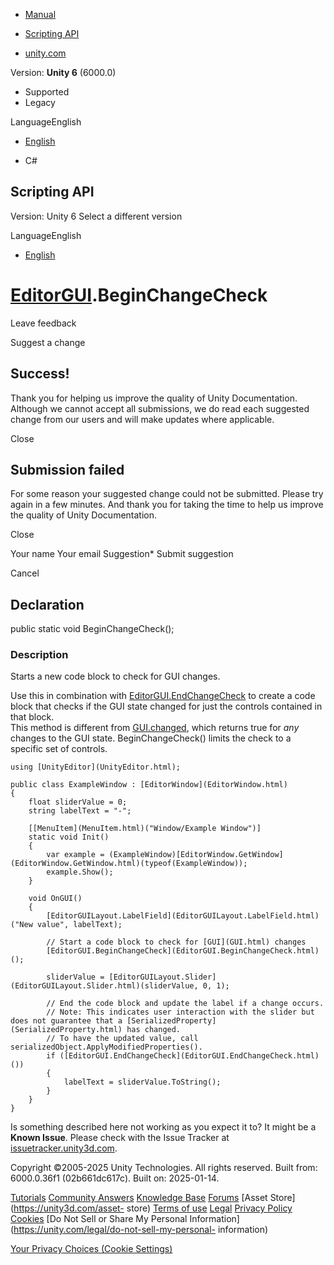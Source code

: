 [ ]()

  * [Manual](../Manual/index.html)
  * [Scripting API](../ScriptReference/index.html)

  * [unity.com](https://unity.com/)

Version: **Unity 6** (6000.0)

  * Supported
  * Legacy

LanguageEnglish

  * [English]()

  * C#

[ ](https://docs.unity3d.com)

## Scripting API

Version: Unity 6 Select a different version

LanguageEnglish

  * [English]()

#  [EditorGUI](EditorGUI.html).BeginChangeCheck

Leave feedback

Suggest a change

## Success!

Thank you for helping us improve the quality of Unity Documentation. Although
we cannot accept all submissions, we do read each suggested change from our
users and will make updates where applicable.

Close

## Submission failed

For some reason your suggested change could not be submitted. Please <a>try
again</a> in a few minutes. And thank you for taking the time to help us
improve the quality of Unity Documentation.

Close

Your name Your email Suggestion* Submit suggestion

Cancel

[ ]()

## Declaration

public static void BeginChangeCheck();

### Description

Starts a new code block to check for GUI changes.

Use this in combination with
[EditorGUI.EndChangeCheck](EditorGUI.EndChangeCheck.html) to create a code
block that checks if the GUI state changed for just the controls contained in
that block.  
This method is different from [GUI.changed](GUI-changed.html), which returns
true for _any_ changes to the GUI state. BeginChangeCheck() limits the check
to a specific set of controls.

    
    
    using [UnityEditor](UnityEditor.html);  
      
    public class ExampleWindow : [EditorWindow](EditorWindow.html)
    {
        float sliderValue = 0;
        string labelText = "-";  
      
        [[MenuItem](MenuItem.html)("Window/Example Window")]
        static void Init()
        {
            var example = (ExampleWindow)[EditorWindow.GetWindow](EditorWindow.GetWindow.html)(typeof(ExampleWindow));
            example.Show();
        }  
      
        void OnGUI()
        {
            [EditorGUILayout.LabelField](EditorGUILayout.LabelField.html)("New value", labelText);  
      
            // Start a code block to check for [GUI](GUI.html) changes
            [EditorGUI.BeginChangeCheck](EditorGUI.BeginChangeCheck.html)();  
      
            sliderValue = [EditorGUILayout.Slider](EditorGUILayout.Slider.html)(sliderValue, 0, 1);  
      
            // End the code block and update the label if a change occurs.
            // Note: This indicates user interaction with the slider but does not guarantee that a [SerializedProperty](SerializedProperty.html) has changed.
            // To have the updated value, call serializedObject.ApplyModifiedProperties().
            if ([EditorGUI.EndChangeCheck](EditorGUI.EndChangeCheck.html)())
            {
                labelText = sliderValue.ToString();
            }
        }
    }
    

Is something described here not working as you expect it to? It might be a
**Known Issue**. Please check with the Issue Tracker at
[issuetracker.unity3d.com](https://issuetracker.unity3d.com).

Copyright ©2005-2025 Unity Technologies. All rights reserved. Built from:
6000.0.36f1 (02b661dc617c). Built on: 2025-01-14.

[Tutorials](https://unity3d.com/learn) [Community
Answers](https://answers.unity3d.com) [Knowledge
Base](https://support.unity3d.com/hc/en-us)
[Forums](https://forum.unity3d.com) [Asset Store](https://unity3d.com/asset-
store) [Terms of use](https://docs.unity3d.com/Manual/TermsOfUse.html)
[Legal](https://unity.com/legal) [Privacy
Policy](https://unity.com/legal/privacy-policy)
[Cookies](https://unity.com/legal/cookie-policy) [Do Not Sell or Share My
Personal Information](https://unity.com/legal/do-not-sell-my-personal-
information)

[Your Privacy Choices (Cookie Settings)](javascript:void\(0\);)

